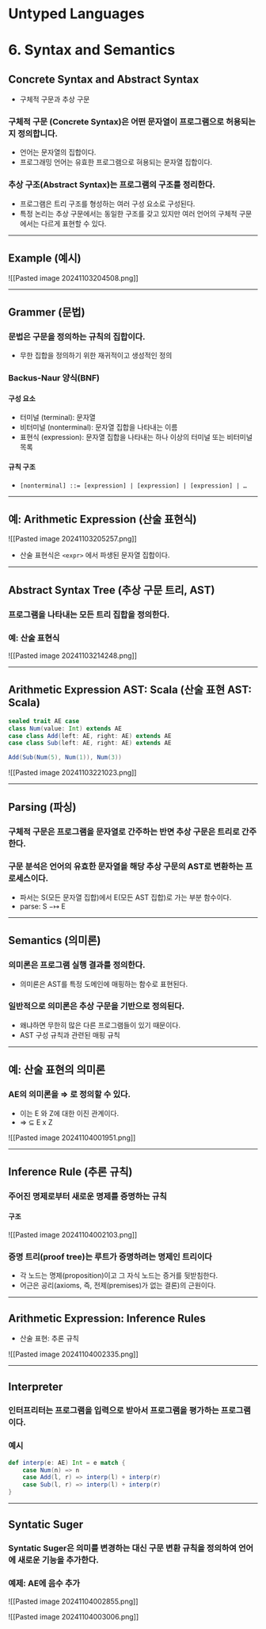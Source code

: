 # **Untyped Languages**
# 6. Syntax and Semantics
## Concrete Syntax and Abstract Syntax
- 구체적 구문과 추상 구문

### 구체적 구문 (Concrete Syntax)은 어떤 문자열이 프로그램으로 허용되는지 정의합니다.
- 언어는 문자열의 집합이다.
- 프로그래밍 언어는 유효한 프로그램으로 혀용되는 문자열 집합이다.

### 추상 구조(Abstract Syntax)는 프로그램의 구조를 정리한다.
- 프로그램은 트리 구조를 형성하는 여러 구성 요소로 구성된다.
- 특정 논리는 추상 구문에서는 동일한 구조를 갖고 있지만 여러 언어의 구체적 구문에서는 다르게 표현할 수 있다.

---
## Example (예시)
![[Pasted image 20241103204508.png]]

---
## Grammer (문법)
### 문법은 구문을 정의하는 규칙의 집합이다.
- 무한 집합을 정의하기 위한 재귀적이고 생성적인 정의

### Backus-Naur 양식(BNF)
#### 구성 요소
- 터미널 (terminal): 문자열
- 비터미널 (nonterminal): 문자열 집합을 나타내는 이름
- 표현식 (expression): 문자열 집합을 나타내는 하나 이상의 터미널 또는 비터미널 목록

#### 규칙 구조
- `[nonterminal] ::= [expression] | [expression] | [expression] | …`

---
## 예: Arithmetic Expression (산술 표현식)
![[Pasted image 20241103205257.png]]

- 산술 표현식은 `<expr>` 에서 파생된 문자열 집합이다.

---
## Abstract Syntax Tree (추상 구문 트리, AST)
### 프로그램을 나타내는 모든 트리 집합을 정의한다.
### 예: 산술 표현식
![[Pasted image 20241103214248.png]]

---
## Arithmetic Expression AST: Scala (산술 표현 AST: Scala)

```scala
sealed trait AE case 
class Num(value: Int) extends AE 
case class Add(left: AE, right: AE) extends AE 
case class Sub(left: AE, right: AE) extends AE 

Add(Sub(Num(5), Num(1)), Num(3))
```

![[Pasted image 20241103221023.png]]

---
## Parsing (파싱)
### 구체적 구문은 프로그램을 문자열로 간주하는 반면 추상 구문은 트리로 간주한다.
### 구문 분석은 언어의 유효한 문자열을 해당 추상 구문의 AST로 변환하는 프로세스이다.
- 파서는 S(모든 문자열 집합)에서 E(모든 AST 집합)로 가는 부분 함수이다.
- parse: S −↦ E

---
## Semantics (의미론)
### 의미론은 프로그램 실행 결과를 정의한다.
- 의미론은 AST를 특정 도메인에 매핑하는 함수로 표현된다.

### 일반적으로 의미론은 추상 구문을 기반으로 정의된다.
- 왜냐하면 무한히 많은 다른 프로그램들이 있기 때문이다.
- AST 구성 규칙과 관련된 매핑 규칙

---
## 예: 산술 표현의 의미론
### AE의 의미론을 $\Rightarrow$ 로 정의할 수 있다.
- 이는 E 와 Z에 대한 이진 관계이다.
- $\Rightarrow$ $\subseteq$ E x Z

![[Pasted image 20241104001951.png]]

---
## Inference Rule (추론 규칙)
### 주어진 명제로부터 새로운 명제를 증명하는 규칙
#### 구조
![[Pasted image 20241104002103.png]]

### 증명 트리(proof tree)는 루트가 증명하려는 명제인 트리이다
- 각 노드는 명제(proposition)이고 그 자식 노드는 증거를 뒷받침한다.
- 어근은 공리(axioms, 즉, 전제(premises)가 없는 결론)의 근원이다.

---
## Arithmetic Expression: Inference Rules
- 산술 표현: 추론 규칙

![[Pasted image 20241104002335.png]]

---
## Interpreter
### 인터프리터는 프로그램을 입력으로 받아서 프로그램을 평가하는 프로그램이다.

### 예시
```scala
def interp(e: AE) Int = e match {
	case Num(n) => n
	case Add(l, r) => interp(l) + interp(r)
	case Sub(l, r) => interp(l) + interp(r)
}
```

---
## Syntatic Suger
### Syntatic Suger은 의미를 변경하는 대신 구문 변환 규칙을 정의하여 언어에 새로운 기능을 추가한다.

### 예제: AE에 음수 추가
![[Pasted image 20241104002855.png]]

![[Pasted image 20241104003006.png]]

